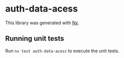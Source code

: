 # auth-data-acess

This library was generated with [Nx](https://nx.dev).

## Running unit tests

Run `nx test auth-data-acess` to execute the unit tests.
